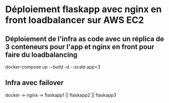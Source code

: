 # Déploiement flaskapp avec nginx en front loadbalancer sur AWS EC2
## Déploiement de l'infra as code avec un réplica de 3 conteneurs pour l'app et nginx en front pour faire du loadbalancing
docker-compose up --build -d --scale app=3

## Infra avec failover
docker -> nginx -> flaskapp1 || flaskapp2 || flaskapp3
